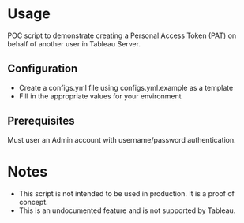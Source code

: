 # Usage

POC script to demonstrate creating a Personal Access Token (PAT) on behalf of another user in Tableau Server.

## Configuration

* Create a configs.yml file using configs.yml.example as a template
* Fill in the appropriate values for your environment

## Prerequisites

Must user an Admin account with username/password authentication.

# Notes

* This script is not intended to be used in production. It is a proof of concept.
* This is an undocumented feature and is not supported by Tableau.